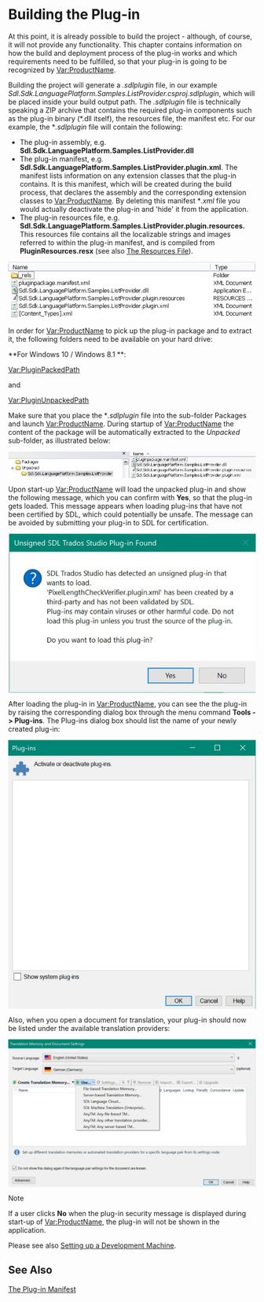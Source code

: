 Building the Plug-in
====
At this point, it is already possible to build the project - although, of course, it will not provide any functionality. This chapter contains information on how the build and deployment process of the plug-in works and which requirements need to be fulfilled, so that your plug-in is going to be recognized by <Var:ProductName>.

Building the project will generate a *.sdlplugin* file, in our example *Sdl.Sdk.LanguagePlatform.Samples.ListProvider.csproj.sdlplugin*, which will be placed inside your build output path. The *.sdlplugin* file is technically speaking a ZIP archive that contains the required plug-in components such as the plug-in binary (*.dll itself), the resources file, the manifest etc. For our example, the **.sdlplugin* file will contain the following:

* The plug-in assembly, e.g. **Sdl.Sdk.LanguagePlatform.Samples.ListProvider.dll**
* The plug-in manifest, e.g. **Sdl.Sdk.LanguagePlatform.Samples.ListProvider.plugin.xml**. The manifest lists information on any extension classes that the plug-in contains. It is this manifest, which will be created during the build process, that declares the assembly and the corresponding extension classes to <Var:ProductName>. By deleting this manifest **.xml* file you would actually deactivate the plug-in and 'hide' it from the application.
* The plug-in resources file, e.g. **Sdl.Sdk.LanguagePlatform.Samples.ListProvider.plugin.resources.** This resources file contains all the localizable strings and images referred to within the plug-in manifest, and is compiled from **PluginResources.resx** (see also [The Resources File](the_resources_file.md)).

<img style="display:block; " src="images/SdlpluginContent.jpg"/>

In order for <Var:ProductName> to pick up the plug-in package and to extract it, the following folders need to be available on your hard drive:

**For Windows 10 / Windows 8.1 **:

<Var:PluginPackedPath>

and

<Var:PluginUnpackedPath>

Make sure that you place the **.sdlplugin* file into the sub-folder Packages and launch <Var:ProductName>. During startup of <Var:ProductName> the content of the package will be automatically extracted to the *Unpacked* sub-folder, as illustrated below:

<img style="display:block; " src="images/PlugInUnpacked.jpg"/>

Upon start-up <Var:ProductName> will load the unpacked plug-in and show the following message, which you can confirm with **Yes**, so that the plug-in gets loaded. This message appears when loading plug-ins that have not been certified by SDL, which could potentially be unsafe. The message can be avoided by submitting your plug-in to SDL for certification.

<img style="display:block; " src="images/PluginUncertified.jpg"/>

After loading the plug-in in <Var:ProductName>, you can see the the plug-in by raising the corresponding dialog box through the menu command **Tools -> Plug-ins**. The Plug-ins dialog box should list the name of your newly created plug-in:

<img style="display:block; " src="images/PluginLoaded.jpg"/>

Also, when you open a document for translation, your plug-in should now be listed under the available translation providers:

<img style="display:block; " src="images/OpenDocumentWithPlugin.jpg"/>

> [!NOTE]
> 
> If a user clicks **No** when the plug-in security message is displayed during start-up of <Var:ProductName>, the plug-in will not be shown in the application.

Please see also [Setting up a Development Machine](../../articles/gettingstarted/setting_up_a_developer_machine.md).

See Also
-----
[The Plug-in Manifest](the_plugin_manifest.md)